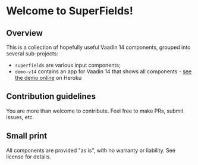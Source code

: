 # Welcome to SuperFields!

## Overview
This is a collection of hopefully useful Vaadin 14 components, grouped into several sub-projects:
* `superfields` are various input components;
* `demo-v14` contains an app for Vaadin 14 that shows all components - [see the demo online](https://superfields.herokuapp.com/) on Heroku

## Contribution guidelines

You are more than welcome to contribute. Feel free to make PRs, submit issues, etc.

## Small print

All components are provided "as is", with no warranty or liability. See license for details.
